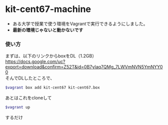 # kit-cent67-machine
+ ある大学で授業で使う環境をVagrantで実行できるようにしました。
+ **最新の環境じゃないと動かないです**

### 使い方

まずは、以下のリンクからboxをDL（1.2GB）  
https://docs.google.com/uc?export=download&confirm=Z52T&id=0B7yIaq7QMg_7LWVmNVN5YmNYY00  
そんでDLしたところで、

```bash
$vagrant box add kit-cent67 kit-cent67.box
```
あとはこれをcloneして
```bash
$vagrant up
```
するだけ
